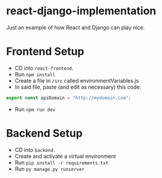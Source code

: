 # react-django-implementation

Just an example of how React and Django can play nice.

# Frontend Setup

- CD into `react-frontend`.
- Run `npm install`
- Create a file in `/src` called environmentVariables.js
- In said file, paste (and edit as necessary) this code:

```js
export const apiDomain = "http://mydomain.com";
```

- Run `npm run dev`

# Backend Setup

- CD into `backend`.
- Create and activate a virtual environment
- Run `pip install -r requirements.txt`
- Run `py manage.py runserver`
